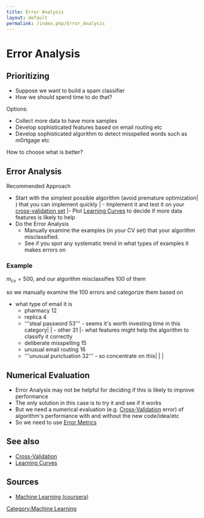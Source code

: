 ```yaml
---
title: Error Analysis
layout: default
permalink: /index.php/Error_Analysis
---
```


# Error Analysis

## Prioritizing
- Suppose we want to build a spam classifier 
- How we should spend time to do that? 

Options: 
- Collect more data to have more samples 
- Develop sophisticated features based on email routing etc 
- Develop sophisticated algorithm to detect misspelled words such as m0rtgage etc 

How to choose what is better? 


## Error Analysis
Recommended Approach 
- Start with the simplest possible algorithm (avoid premature optimization|  ) that you can implement quickly |  - Implement it and test it on your [cross-validation set](Cross-Validation) |- Plot [Learning Curves](Learning_Curves) to decide if more data features is likely to help
- Do the Error Analysis 
  - Manually examine the examples (in your CV set) that your algorithm misclassified.
  - See if you spot any systematic trend in what types of examples it makes errors on


### Example
$m_{\text{cv}} = 500$, and our algorithm misclassifies 100 of them 

so we manually examine the 100 errors and categorize them based on
- what type of email it is 
  - pharmacy 12
  - replica 4
  - '''steal password 53''' - seems it's worth investing time in this category|   |  - other 31 |- what features might help the algorithm to classify it correctly 
  - deliberate misspelling 15
  - unusual email routing 16
  - '''unusual punctuation 32''' - so concentrate on this|    | |
## Numerical Evaluation
- Error Analysis may not be helpful for deciding if this is likely to improve performance 
- The only solution in this case is to try it and see if it works 
- But we need a numerical evaluation (e.g. [Cross-Validation](Cross-Validation) error) of algorithm's performance with and without the new code/idea/etc
- So we need to use [Error Metrics](Error_Metrics)


## See also
- [Cross-Validation](Cross-Validation)
- [Learning Curves](Learning_Curves)

## Sources
- [Machine Learning (coursera)](Machine_Learning_(coursera))

[Category:Machine Learning](Category_Machine_Learning)